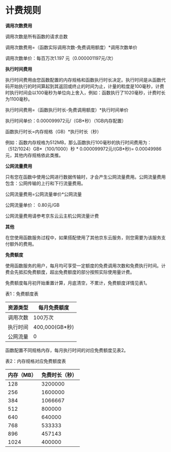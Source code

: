 # 计费规则




**调用次数费用**

调用次数是所有函数的请求总数

调用次数费用=（函数实际调用次数-免费调用额度）*调用次数单价

调用次数单价：每百万次1.197 元（0.000001197元/次）

 

**执行时间费用**

 执行时间费用由您函数配置的内存规格和函数执行时长决定。执行时间是从函数代码开始执行的时间算起到其返回或终止的时间为止，计量的粒度是100毫秒，计费时执行时间会以100毫秒为单位向上舍入，例如：函数执行了1020毫秒，计费时长为1100毫秒。

执行时间费用=（函数执行时长-免费调用额度）*执行时间单价

执行时间单价：0.000099972元/（GB*秒）（1GB内存配置）

函数执行时长=内存规格（GB）*执行时长（秒）

例如：函数内存规格为512MB，那么函数执行100毫秒的执行时间费用为： （512/1024）GB*（100/1000）秒 * 0.000099972元/(GB*秒)= 0.00049986 元，其他内存规格依此类推。

 

**公网流量费用**

只有您在函数中使用公网进行数据传输时，才会产生公网流量费用。公网流量费用包含：公网传输的上行和下行流量费用。

公网流量费用=公网流量单价*公网流量

公网流量单价： 0.80元/GB

公网流量费用请参考京东云云主机公网流量计费

 

**其他**

在您使用函数服务过程中，如果搭配使用了其他京东云服务，则您需要为该服务支付额外的费用。

 

**免费额度**

使用函数服务的用户，每月均可享受一定额度的免费调用次数和免费执行时间。计费会先抵扣免费额度，超出免费额度的部分按照实际使用量计费。

免费额度每月初开始重置计算，月底清空，不累计，免费额度详情见表1。

表1：免费额度表

| 资源类型 | 每月免费额度 |
| -------- | ------------ |
| 调用次数 | 100万次      |
| 执行时间 | 400,000(GB*秒) |
| 公网流量 | 0            |

 

函数配置不同规格内存，每月执行时间的对应免费额度见表2。

表2：内存规格对应免费额度表

| 内存（MB） | 免费时长（秒） |
| ---------- | -------------- |
| 128        | 3200000        |
| 256        | 1600000        |
| 384        | 1066667        |
| 512        | 800000         |
| 640        | 640000         |
| 768        | 533333         |
| 896        | 457143         |
| 1024       | 400000         |
